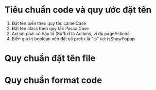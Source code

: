 # Tiêu chuẩn code và quy ước đặt tên

1. Đặt tên biến theo quy tắc camelCase 
2. Đặt tên class theo quy tắc PascalCase
3. Action phải có hậu tố (Suffix) là Actions, ví dụ pageActions
4. Biến giá trị boolean nên đặt có prefix là "is" vd: isShowPopup


# Quy chuẩn đặt tên file

# Quy chuẩn format code